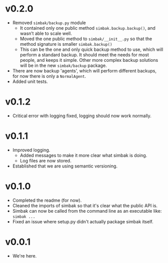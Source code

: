 # v0.2.0
- Removed `simbak/backup.py` module
    - It contained only one public method `simbak.backup.backup()`, and
    wasn’t able to scale well.
    - Moved the one public method to `simbak/__init__.py` so that the
    method signature is smaller `simbak.backup()`
    - This can be the one and only quick backup method to use, which
    will perform a standard backup. It should meet the needs for most
    people, and keeps it simple. Other more complex backup solutions
    will be in the new `simbak/backup` package.
- There are now backup 'agents', which will perform different backups,
for now there is only a `NormalAgent`.
- Added unit tests.

# v0.1.2
- Critical error with logging fixed, logging should now work normally.

# v0.1.1
- Improved logging.
    - Added messages to make it more clear what simbak is doing.
    - Log files are now stored.
- Established that we are using semantic versioning.

# v0.1.0
- Completed the readme (for now).
- Cleaned the imports of simbak so that it's clear what the public API
is.
- Simbak can now be called from the command line as an executable like:
`simbak ...`
- Fixed an issue where setup.py didn't actually package simbak itself.

# v0.0.1
- We're here.